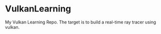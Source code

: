 # VulkanLearning
My Vulkan Learning Repo. The target is to build a real-time ray tracer using vulkan.
